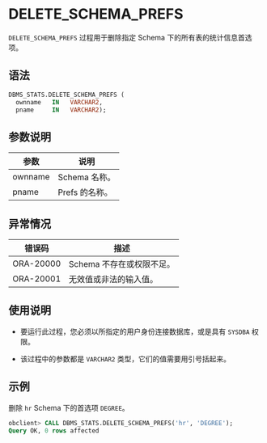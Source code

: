 # DELETE_SCHEMA_PREFS 

`DELETE_SCHEMA_PREFS` 过程用于删除指定 Schema 下的所有表的统计信息首选项。

## 语法 

```sql
DBMS_STATS.DELETE_SCHEMA_PREFS (
  ownname   IN   VARCHAR2,
  pname     IN   VARCHAR2);
```



## 参数说明 

|   参数    |     说明     |
|---------|------------|
| ownname | Schema 名称。 |
| pname   | Prefs 的名称。 |



## 异常情况 

|    错误码    |        描述     |
|-----------|------------------|
| ORA-20000 | Schema 不存在或权限不足。 |
| ORA-20001 | 无效值或非法的输入值。      |



## 使用说明 

* 要运行此过程，您必须以所指定的用户身份连接数据库，或是具有 `SYSDBA` 权限。 

* 该过程中的参数都是 `VARCHAR2` 类型，它们的值需要用引号括起来。


## 示例 

删除 `hr` Schema 下的首选项 `DEGREE`。

```sql
obclient> CALL DBMS_STATS.DELETE_SCHEMA_PREFS('hr', 'DEGREE');
Query OK, 0 rows affected
```